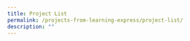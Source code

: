 ```yaml
---
title: Project List
permalink: /projects-from-learning-express/project-list/
description: ""
---
```

